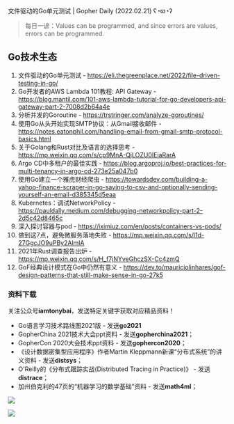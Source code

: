 文件驱动的Go单元测试 | Gopher Daily (2022.02.21) ʕ◔ϖ◔ʔ

>每日一谚：Values can be programmed, and since errors are values, errors can be programmed.

## Go技术生态

1. 文件驱动的Go单元测试 - https://eli.thegreenplace.net/2022/file-driven-testing-in-go/
2. Go开发者的AWS Lambda 101教程: API Gateway - https://blog.mantil.com/101-aws-lambda-tutorial-for-go-developers-api-gateway-part-2-7008d2b64a4e
3. 分析并发的Goroutine - https://trstringer.com/analyze-goroutines/
4. 使用Go从头开始实现SMTP协议：从Gmail接收邮件 - https://notes.eatonphil.com/handling-email-from-gmail-smtp-protocol-basics.html
5. 关于Golang和Rust对比及语言的选择思考 - https://mp.weixin.qq.com/s/cp9MnA-QjLOZU0IEiaRarA
6. Argo CD中多租户的最佳实践 - https://blog.argoproj.io/best-practices-for-multi-tenancy-in-argo-cd-273e25a047b0
7. 使用Go建立一个雅虎财经爬虫 - https://towardsdev.com/building-a-yahoo-finance-scraper-in-go-saving-to-csv-and-optionally-sending-yourself-an-email-d385345d5eaa
8. Kubernetes：调试NetworkPolicy  - https://pauldally.medium.com/debugging-networkpolicy-part-2-2d5c42d8465c
9. 深入探讨容器与pod - https://iximiuz.com/en/posts/containers-vs-pods/
10. 做到这7点，避免微服务落地失败 - https://mp.weixin.qq.com/s/l1d-27GgcJO9uPBy2AlmlA
11. 2021年Rust调查报告出炉 - https://mp.weixin.qq.com/s/H_f7jNYveGhczSX-Cc4zmQ
12. GoF经典设计模式在Go中仍然有意义 - https://dev.to/mauriciolinhares/gof-design-patterns-that-still-make-sense-in-go-27k5

### 资料下载

关注公众号**iamtonybai**，发送特定关键字获取对应精品资料！

* Go语言学习技术路线图2021版 - 发送**go2021**
* GopherChina 2021技术大会ppt资料 - 发送**gopherchina2021**；
* GopherCon 2020大会技术ppt资料 - 发送**gophercon2020**；
* 《设计数据密集型应用程序》作者Martin Kleppmann新课“分布式系统”的讲义资料 - 发送**distsys**；
* O'Reilly的《分布式跟踪实战(Distributed Tracing in Practice)》 - 发送**distrace**；
* 加州伯克利的47页的“机器学习的数学基础”资料 - 发送**math4ml**；

![](https://mmbiz.qpic.cn/mmbiz_png/cH6WzfQ94mb54jsFJZ3Knmz8obUsf3PBShthmdSw5E01TcYmUReGkj0BWpxHak1HlnlzHvLmKax53YSGr7aNlA/0?wx_fmt=png)

![](https://mmbiz.qpic.cn/mmbiz_png/cH6WzfQ94mb54jsFJZ3Knmz8obUsf3PBrSoqeMvoWCticN2cpU64fJ0FYQdXJhP7ia7WRh8628uOAsQYeE2NibRRw/0?wx_fmt=png)

